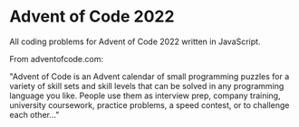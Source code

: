 # Advent of Code 2022
All coding problems for Advent of Code 2022 written in JavaScript.

From adventofcode.com:

"Advent of Code is an Advent calendar of small programming puzzles for a variety of skill sets and skill levels that can be solved in any programming language you like. People use them as interview prep, company training, university coursework, practice problems, a speed contest, or to challenge each other..."
